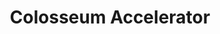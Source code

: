 ---
title: "Colosseum Accelerator"
description: "Solana-focused accelerator program supporting early-stage projects building on the Solana blockchain"
authors: ["@colosseum"]
tags: ["Beyond: Advanced Topics", "Accelerator", "Solana", "Startup", "Funding"]
languages: ["English"]
url: "https://www.colosseum.com/accelerator"
dateAdded: 2025-01-20
level: "Advanced"
category: "Solana"
---